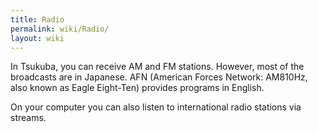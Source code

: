```yaml
---
title: Radio
permalink: wiki/Radio/
layout: wiki
---
```


In Tsukuba, you can receive AM and FM stations. However, most of the
broadcasts are in Japanese. AFN (American Forces Network: AM810Hz, also
known as Eagle Eight-Ten) provides programs in English.

On your computer you can also listen to international radio stations via
streams.
